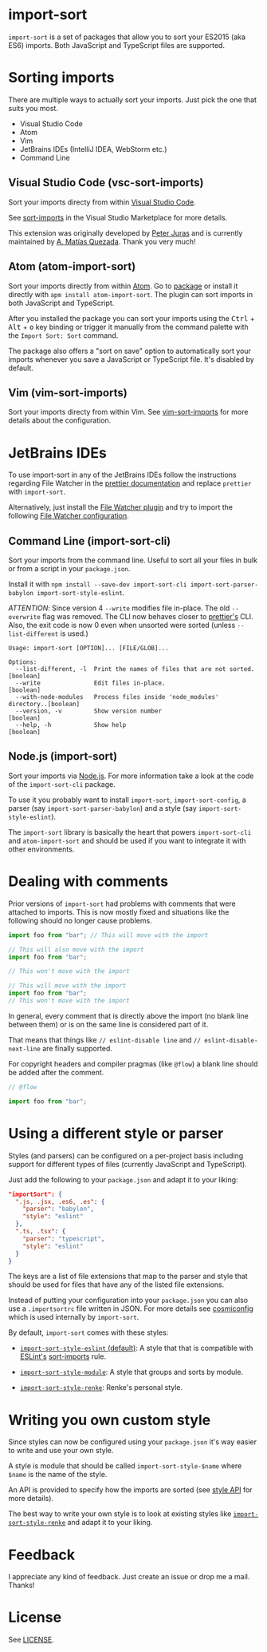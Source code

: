 # import-sort

`import-sort` is a set of packages that allow you to sort your ES2015 (aka ES6)
imports. Both JavaScript and TypeScript files are supported.

# Sorting imports

There are multiple ways to actually sort your imports. Just pick the one that
suits you most.

- Visual Studio Code
- Atom
- Vim
- JetBrains IDEs (IntelliJ IDEA, WebStorm etc.)
- Command Line

## Visual Studio Code (vsc-sort-imports)

Sort your imports directy from within
[Visual Studio Code](https://code.visualstudio.com/).

See
[sort-imports](https://marketplace.visualstudio.com/items?itemName=amatiasq.sort-imports)
in the Visual Studio Marketplace for more details.

This extension was originally developed by
[Peter Juras](https://github.com/peterjuras) and is currently maintained by
[A. Matías Quezada](https://github.com/amatiasq). Thank you very much!

## Atom (atom-import-sort)

Sort your imports directly from within [Atom](https://atom.io/). Go to
[package](https://atom.io/packages/atom-import-sort) or install it directly with
`apm install atom-import-sort`. The plugin can sort imports in both JavaScript
and TypeScript.

After you installed the package you can sort your imports using the
<kbd>Ctrl</kbd> + <kbd>Alt</kbd> + <kbd>o</kbd> key binding or trigger it
manually from the command palette with the `Import Sort: Sort` command.

The package also offers a "sort on save" option to automatically sort your
imports whenever you save a JavaScript or TypeScript file. It's disabled by
default.

## Vim (vim-sort-imports)

Sort your imports directy from within Vim. See
[vim-sort-imports](https://github.com/ruanyl/vim-sort-imports) for more details
about the configuration.

# JetBrains IDEs

To use import-sort in any of the JetBrains IDEs follow the instructions regarding File Watcher in the
[prettier documentation](https://prettier.io/docs/en/webstorm.html) and replace `prettier` with `import-sort`.

Alternatively, just install the [File Watcher plugin](https://plugins.jetbrains.com/plugin/7177-file-watchers) and try
to import the following
[File Watcher configuration](https://gist.githubusercontent.com/renke/f08c6022a01a1465b025f83b82b3b028/raw/3eb3fd5f7dd6fc67f145c6a27ff1db6eb64c27bb/watchers.xml).

## Command Line (import-sort-cli)

Sort your imports from the command line. Useful to sort all your files in bulk
or from a script in your `package.json`.

Install it with `npm install --save-dev import-sort-cli import-sort-parser-babylon import-sort-style-eslint`.

_ATTENTION_: Since version 4 `--write` modifies file in-place. The old
`--overwrite` flag was removed. The CLI now behaves closer to
[prettier's](https://github.com/prettier/prettier) CLI. Also, the exit code is
now 0 even when unsorted were sorted (unless `--list-different` is used.)

```
Usage: import-sort [OPTION]... [FILE/GLOB]...

Options:
  --list-different, -l  Print the names of files that are not sorted.  [boolean]
  --write               Edit files in-place.                           [boolean]
  --with-node-modules   Process files inside 'node_modules' directory..[boolean]
  --version, -v         Show version number                            [boolean]
  --help, -h            Show help                                      [boolean]
```

## Node.js (import-sort)

Sort your imports via [Node.js](https://nodejs.org/). For more information take
a look at the code of the `import-sort-cli` package.

To use it you probably want to install `import-sort`, `import-sort-config`, a
parser (say `import-sort-parser-babylon`) and a style (say
`import-sort-style-eslint`).

The `import-sort` library is basically the heart that powers `import-sort-cli`
and `atom-import-sort` and should be used if you want to integrate it with other
environments.

# Dealing with comments

Prior versions of `import-sort` had problems with comments that were attached to
imports. This is now mostly fixed and situations like the following should no
longer cause problems.

```js
import foo from "bar"; // This will move with the import
```

```js
// This will also move with the import
import foo from "bar";
```

```js
// This won't move with the import

// This will move with the import
import foo from "bar";
// This won't move with the import
```

In general, every comment that is directly above the import (no blank line
between them) or is on the same line is considered part of it.

That means that things like `// eslint-disable line` and `// eslint-disable-next-line` are finally supported.

For copyright headers and compiler pragmas (like `@flow`) a blank line should be
added after the comment.

```js
// @flow

import foo from "bar";
```

# Using a different style or parser

Styles (and parsers) can be configured on a per-project basis including support
for different types of files (currently JavaScript and TypeScript).

Just add the following to your `package.json` and adapt it to your liking:

```json
"importSort": {
  ".js, .jsx, .es6, .es": {
    "parser": "babylon",
    "style": "eslint"
  },
  ".ts, .tsx": {
    "parser": "typescript",
    "style": "eslint"
  }
}
```

The keys are a list of file extensions that map to the parser and style that
should be used for files that have any of the listed file extensions.

Instead of putting your configuration into your `package.json` you can also use
a `.importsortrc` file written in JSON. For more details see
[cosmiconfig](https://github.com/davidtheclark/cosmiconfig) which is used
internally by `import-sort`.

By default, `import-sort` comes with these styles:

- [`import-sort-style-eslint` (default)](packages/import-sort-style-eslint): A
  style that that is compatible with [ESLint's](http://eslint.org/)
  [sort-imports](http://eslint.org/docs/rules/sort-imports) rule.

- [`import-sort-style-module`](packages/import-sort-style-module): A style that
  groups and sorts by module.

- [`import-sort-style-renke`](packages/import-sort-style-renke): Renke's
  personal style.

# Writing you own custom style

Since styles can now be configured using your `package.json` it's way easier to
write and use your own style.

A style is module that should be called `import-sort-style-$name` where `$name`
is the name of the style.

An API is provided to specify how the imports are sorted (see
[style API](packages/import-sort-style/src/index.ts#L3) for more details).

The best way to write your own style is to look at existing styles like
[`import-sort-style-renke`](packages/import-sort-style-renke/src/index.ts) and
adapt it to your liking.

# Feedback

I appreciate any kind of feedback. Just create an issue or drop me a mail.
Thanks!

# License

See [LICENSE](LICENSE).
